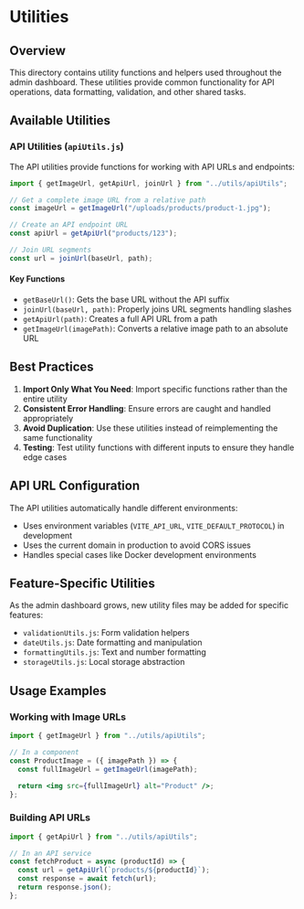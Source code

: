 # Utilities

## Overview

This directory contains utility functions and helpers used throughout the admin dashboard. These utilities provide common functionality for API operations, data formatting, validation, and other shared tasks.

## Available Utilities

### API Utilities (`apiUtils.js`)

The API utilities provide functions for working with API URLs and endpoints:

```jsx
import { getImageUrl, getApiUrl, joinUrl } from "../utils/apiUtils";

// Get a complete image URL from a relative path
const imageUrl = getImageUrl("/uploads/products/product-1.jpg");

// Create an API endpoint URL
const apiUrl = getApiUrl("products/123");

// Join URL segments
const url = joinUrl(baseUrl, path);
```

#### Key Functions

- `getBaseUrl()`: Gets the base URL without the API suffix
- `joinUrl(baseUrl, path)`: Properly joins URL segments handling slashes
- `getApiUrl(path)`: Creates a full API URL from a path
- `getImageUrl(imagePath)`: Converts a relative image path to an absolute URL

## Best Practices

1. **Import Only What You Need**: Import specific functions rather than the entire utility
2. **Consistent Error Handling**: Ensure errors are caught and handled appropriately
3. **Avoid Duplication**: Use these utilities instead of reimplementing the same functionality
4. **Testing**: Test utility functions with different inputs to ensure they handle edge cases

## API URL Configuration

The API utilities automatically handle different environments:

- Uses environment variables (`VITE_API_URL`, `VITE_DEFAULT_PROTOCOL`) in development
- Uses the current domain in production to avoid CORS issues
- Handles special cases like Docker development environments

## Feature-Specific Utilities

As the admin dashboard grows, new utility files may be added for specific features:

- `validationUtils.js`: Form validation helpers
- `dateUtils.js`: Date formatting and manipulation
- `formattingUtils.js`: Text and number formatting
- `storageUtils.js`: Local storage abstraction

## Usage Examples

### Working with Image URLs

```jsx
import { getImageUrl } from "../utils/apiUtils";

// In a component
const ProductImage = ({ imagePath }) => {
  const fullImageUrl = getImageUrl(imagePath);

  return <img src={fullImageUrl} alt="Product" />;
};
```

### Building API URLs

```jsx
import { getApiUrl } from "../utils/apiUtils";

// In an API service
const fetchProduct = async (productId) => {
  const url = getApiUrl(`products/${productId}`);
  const response = await fetch(url);
  return response.json();
};
```
